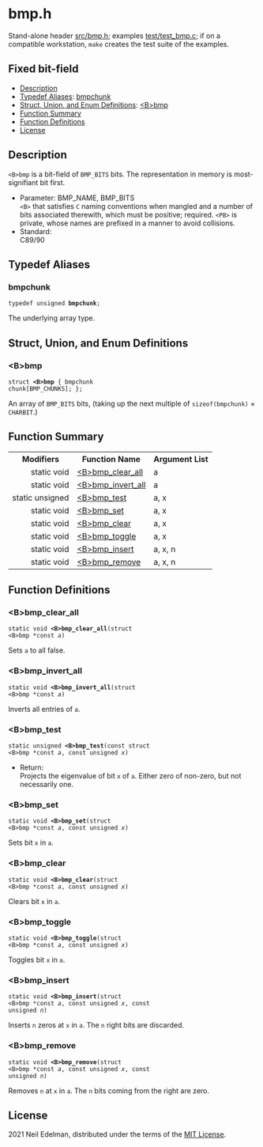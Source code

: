 # bmp\.h #

Stand\-alone header [src/bmp\.h](src/bmp.h); examples [test/test\_bmp\.c](test/test_bmp.c); if on a compatible workstation, `make` creates the test suite of the examples\.

## Fixed bit\-field ##

 * [Description](#user-content-preamble)
 * [Typedef Aliases](#user-content-typedef): [bmpchunk](#user-content-typedef-1f500d15)
 * [Struct, Union, and Enum Definitions](#user-content-tag): [&lt;B&gt;bmp](#user-content-tag-c8c9536a)
 * [Function Summary](#user-content-summary)
 * [Function Definitions](#user-content-fn)
 * [License](#user-content-license)

## <a id = "user-content-preamble" name = "user-content-preamble">Description</a> ##

`<B>bmp` is a bit\-field of `BMP_BITS` bits\. The representation in memory is most\-signifiant bit first\.

 * Parameter: BMP\_NAME, BMP\_BITS  
   `<B>` that satisfies `C` naming conventions when mangled and a number of bits associated therewith, which must be positive; required\. `<PB>` is private, whose names are prefixed in a manner to avoid collisions\.
 * Standard:  
   C89/90




## <a id = "user-content-typedef" name = "user-content-typedef">Typedef Aliases</a> ##

### <a id = "user-content-typedef-1f500d15" name = "user-content-typedef-1f500d15">bmpchunk</a> ###

<code>typedef unsigned <strong>bmpchunk</strong>;</code>

The underlying array type\.



## <a id = "user-content-tag" name = "user-content-tag">Struct, Union, and Enum Definitions</a> ##

### <a id = "user-content-tag-c8c9536a" name = "user-content-tag-c8c9536a">&lt;B&gt;bmp</a> ###

<code>struct <strong>&lt;B&gt;bmp</strong> { bmpchunk chunk[BMP_CHUNKS]; };</code>

An array of `BMP_BITS` bits, \(taking up the next multiple of `sizeof(bmpchunk)` &#215; `CHARBIT`\.\)



## <a id = "user-content-summary" name = "user-content-summary">Function Summary</a> ##

<table>

<tr><th>Modifiers</th><th>Function Name</th><th>Argument List</th></tr>

<tr><td align = right>static void</td><td><a href = "#user-content-fn-58d2565c">&lt;B&gt;bmp_clear_all</a></td><td>a</td></tr>

<tr><td align = right>static void</td><td><a href = "#user-content-fn-3c840533">&lt;B&gt;bmp_invert_all</a></td><td>a</td></tr>

<tr><td align = right>static unsigned</td><td><a href = "#user-content-fn-ef4c7bb">&lt;B&gt;bmp_test</a></td><td>a, x</td></tr>

<tr><td align = right>static void</td><td><a href = "#user-content-fn-dc0e70b5">&lt;B&gt;bmp_set</a></td><td>a, x</td></tr>

<tr><td align = right>static void</td><td><a href = "#user-content-fn-edce4d60">&lt;B&gt;bmp_clear</a></td><td>a, x</td></tr>

<tr><td align = right>static void</td><td><a href = "#user-content-fn-e3ad5ae3">&lt;B&gt;bmp_toggle</a></td><td>a, x</td></tr>

<tr><td align = right>static void</td><td><a href = "#user-content-fn-f8fa8ce6">&lt;B&gt;bmp_insert</a></td><td>a, x, n</td></tr>

<tr><td align = right>static void</td><td><a href = "#user-content-fn-9af1d333">&lt;B&gt;bmp_remove</a></td><td>a, x, n</td></tr>

</table>



## <a id = "user-content-fn" name = "user-content-fn">Function Definitions</a> ##

### <a id = "user-content-fn-58d2565c" name = "user-content-fn-58d2565c">&lt;B&gt;bmp_clear_all</a> ###

<code>static void <strong>&lt;B&gt;bmp_clear_all</strong>(struct &lt;B&gt;bmp *const <em>a</em>)</code>

Sets `a` to all false\.



### <a id = "user-content-fn-3c840533" name = "user-content-fn-3c840533">&lt;B&gt;bmp_invert_all</a> ###

<code>static void <strong>&lt;B&gt;bmp_invert_all</strong>(struct &lt;B&gt;bmp *const <em>a</em>)</code>

Inverts all entries of `a`\.



### <a id = "user-content-fn-ef4c7bb" name = "user-content-fn-ef4c7bb">&lt;B&gt;bmp_test</a> ###

<code>static unsigned <strong>&lt;B&gt;bmp_test</strong>(const struct &lt;B&gt;bmp *const <em>a</em>, const unsigned <em>x</em>)</code>

 * Return:  
   Projects the eigenvalue of bit `x` of `a`\. Either zero of non\-zero, but not necessarily one\.




### <a id = "user-content-fn-dc0e70b5" name = "user-content-fn-dc0e70b5">&lt;B&gt;bmp_set</a> ###

<code>static void <strong>&lt;B&gt;bmp_set</strong>(struct &lt;B&gt;bmp *const <em>a</em>, const unsigned <em>x</em>)</code>

Sets bit `x` in `a`\.



### <a id = "user-content-fn-edce4d60" name = "user-content-fn-edce4d60">&lt;B&gt;bmp_clear</a> ###

<code>static void <strong>&lt;B&gt;bmp_clear</strong>(struct &lt;B&gt;bmp *const <em>a</em>, const unsigned <em>x</em>)</code>

Clears bit `x` in `a`\.



### <a id = "user-content-fn-e3ad5ae3" name = "user-content-fn-e3ad5ae3">&lt;B&gt;bmp_toggle</a> ###

<code>static void <strong>&lt;B&gt;bmp_toggle</strong>(struct &lt;B&gt;bmp *const <em>a</em>, const unsigned <em>x</em>)</code>

Toggles bit `x` in `a`\.



### <a id = "user-content-fn-f8fa8ce6" name = "user-content-fn-f8fa8ce6">&lt;B&gt;bmp_insert</a> ###

<code>static void <strong>&lt;B&gt;bmp_insert</strong>(struct &lt;B&gt;bmp *const <em>a</em>, const unsigned <em>x</em>, const unsigned <em>n</em>)</code>

Inserts `n` zeros at `x` in `a`\. The `n` right bits are discarded\.



### <a id = "user-content-fn-9af1d333" name = "user-content-fn-9af1d333">&lt;B&gt;bmp_remove</a> ###

<code>static void <strong>&lt;B&gt;bmp_remove</strong>(struct &lt;B&gt;bmp *const <em>a</em>, const unsigned <em>x</em>, const unsigned <em>n</em>)</code>

Removes `n` at `x` in `a`\. The `n` bits coming from the right are zero\.





## <a id = "user-content-license" name = "user-content-license">License</a> ##

2021 Neil Edelman, distributed under the terms of the [MIT License](https://opensource.org/licenses/MIT)\.



